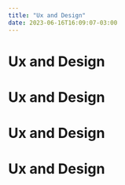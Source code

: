 ```yaml
---
title: "Ux and Design"
date: 2023-06-16T16:09:07-03:00
---
```


# Ux and Design
# Ux and Design
# Ux and Design
# Ux and Design